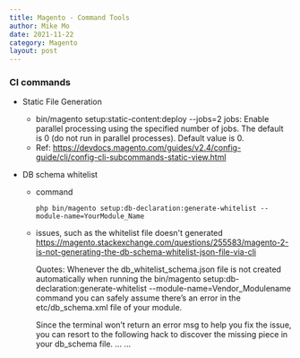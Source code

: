 ```yaml
---
title: Magento - Command Tools
author: Mike Mo
date: 2021-11-22
category: Magento
layout: post
---
```


### CI commands
- Static File Generation
  - bin/magento setup:static-content:deploy --jobs=2
    jobs:
    Enable parallel processing using the specified number of jobs. The default is 0 (do not run in parallel processes). Default value is 0.
  - Ref: https://devdocs.magento.com/guides/v2.4/config-guide/cli/config-cli-subcommands-static-view.html


- DB schema whitelist
  - command
    ```
    php bin/magento setup:db-declaration:generate-whitelist --module-name=YourModule_Name
    ```
  - issues, such as the whitelist file doesn't generated
    https://magento.stackexchange.com/questions/255583/magento-2-is-not-generating-the-db-schema-whitelist-json-file-via-cli

    Quotes:
    Whenever the db_whitelist_schema.json file is not created automatically when running the bin/magento setup:db-declaration:generate-whitelist --module-name=Vendor_Modulename command you can safely assume there’s an error in the etc/db_schema.xml file of your module.

    Since the terminal won’t return an error msg to help you fix the issue, you can resort to the following hack to discover the missing piece in your db_schema file.
    ... ...
  
